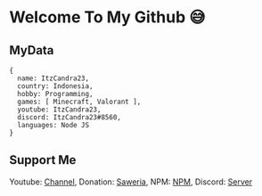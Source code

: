 # Welcome To My Github 😅
## MyData
    {
      name: ItzCandra23,
      country: Indonesia,
      hobby: Programming,
      games: [ Minecraft, Valorant ],
      youtube: ItzCandra23,
      discord: ItzCandra23#8560,
      languages: Node JS
    }
## Support Me
Youtube: [Channel](https:https://www.youtube.com/channel/UC75Yds3FijOzMNw6YE-Juag), Donation: [Saweria](https://saweria.co/ItzCandra23), NPM: [NPM](https://www.npmjs.com/~itzcandra24), Discord: [Server](https://discord.gg/T9XWMQtP)
